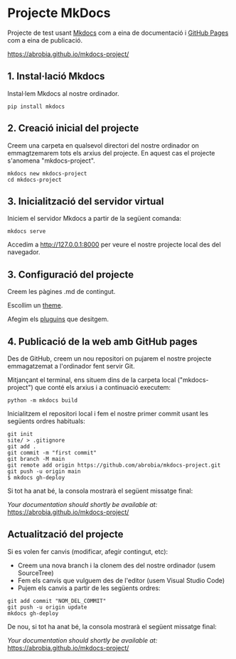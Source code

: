 # Projecte MkDocs

Projecte de test usant [Mkdocs](https://www.mkdocs.org/) com a eina de documentació i [GitHub Pages](https://pages.github.com/) com a eina de publicació. 

https://abrobia.github.io/mkdocs-project/  


## 1. Instal·lació Mkdocs

Instal·lem Mkdocs al nostre ordinador.

```
pip install mkdocs
```  


## 2. Creació inicial del projecte

Creem una carpeta en qualsevol directori del nostre ordinador on emmagtzemarem tots els arxius del projecte. En aquest cas el projecte s'anomena "mkdocs-project".

```
mkdocs new mkdocs-project
cd mkdocs-project
```  


## 3. Inicialització del servidor virtual

Iniciem el servidor Mkdocs a partir de la següent comanda:

```
mkdocs serve
```

Accedim a http://127.0.0.1:8000 per veure el nostre projecte local des del navegador.    


## 3. Configuració del projecte

Creem les pàgines .md de contingut.

Escollim un [theme](https://www.mkdocs.org/user-guide/choosing-your-theme/).

Afegim els [pluguins](https://www.mkdocs.org/dev-guide/plugins/) que desitgem.  


## 4. Publicació de la web amb GitHub pages

Des de GitHub, creem un nou repositori on pujarem el nostre projecte emmagatzemat a l'ordinador fent servir Git.  

Mitjançant el terminal, ens situem dins de la carpeta local ("mkdocs-project") que conté els arxius i a continuació executem:

```
python -m mkdocs build
```

Inicialitzem el repositori local i fem el nostre primer commit usant les següents ordres habituals:

```
git init
site/ > .gitignore
git add .
git commit -m "first commit"
git branch -M main
git remote add origin https://github.com/abrobia/mkdocs-project.git
git push -u origin main
$ mkdocs gh-deploy

```  

Si tot ha anat bé, la consola mostrarà el següent missatge final:

_Your documentation should shortly be available at:_ https://abrobia.github.io/mkdocs-project/  


## Actualització del projecte

Si es volen fer canvis (modificar, afegir contingut, etc):

* Creem una nova branch i la clonem des del nostre ordinador (usem SourceTree)
* Fem els canvis que vulguem des de l'editor (usem Visual Studio Code)
* Pujem els canvis a partir de les següents ordres:   
```
git add commit "NOM_DEL_COMMIT"
git push -u origin update
mkdocs gh-deploy
```  
De nou, si tot ha anat bé, la consola mostrarà el següent missatge final:

_Your documentation should shortly be available at:_ https://abrobia.github.io/mkdocs-project/  
